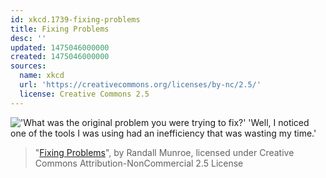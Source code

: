 ```yaml
---
id: xkcd.1739-fixing-problems
title: Fixing Problems
desc: ''
updated: 1475046000000
created: 1475046000000
sources:
  name: xkcd
  url: 'https://creativecommons.org/licenses/by-nc/2.5/'
  license: Creative Commons 2.5
---
```

!['What was the original problem you were trying to fix?' 'Well, I noticed one of the tools I was using had an inefficiency that was wasting my time.'](https://imgs.xkcd.com/comics/fixing_problems.png)
> "[Fixing Problems](https://xkcd.com/1739/)", by Randall Munroe, licensed under Creative Commons Attribution-NonCommercial 2.5 License
